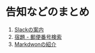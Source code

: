 # 告知などのまとめ

1. [Slackの案内](01_slack.md)
2. [宿題 - 郵便番号検索](02_homework_zipcode.md)
3. [Markdwonの紹介](03_makrdown.md)
